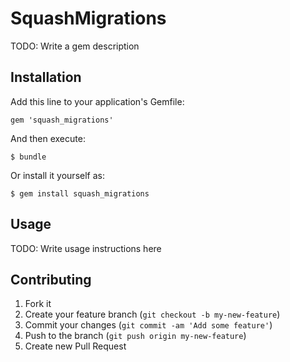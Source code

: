 # SquashMigrations

TODO: Write a gem description

## Installation

Add this line to your application's Gemfile:

    gem 'squash_migrations'

And then execute:

    $ bundle

Or install it yourself as:

    $ gem install squash_migrations

## Usage

TODO: Write usage instructions here

## Contributing

1. Fork it
2. Create your feature branch (`git checkout -b my-new-feature`)
3. Commit your changes (`git commit -am 'Add some feature'`)
4. Push to the branch (`git push origin my-new-feature`)
5. Create new Pull Request
